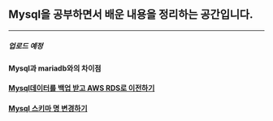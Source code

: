 ## Mysql을 공부하면서 배운 내용을 정리하는 공간입니다.

-----

##### 업로드 예정
#### Mysql과 mariadb와의 차이점

#### [Mysql데이터를 백업 받고 AWS RDS로 이전하기](https://github.com/C0deWave/mysql_study/blob/master/study/Mysql%EB%8D%B0%EC%9D%B4%ED%84%B0%EB%A5%BC%20%EB%B0%B1%EC%97%85%20%EB%B0%9B%EA%B3%A0%20AWS%20RDS%EB%A1%9C%20%EC%9D%B4%EC%A0%84%ED%95%98%EA%B8%B0.md)

#### [Mysql 스키마 명 변경하기]()